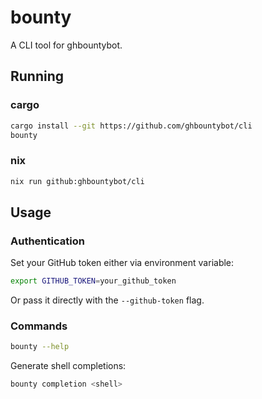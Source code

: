 # bounty

A CLI tool for ghbountybot.

## Running

### cargo

```bash
cargo install --git https://github.com/ghbountybot/cli
bounty
```

### nix

```bash
nix run github:ghbountybot/cli
```

## Usage

### Authentication

Set your GitHub token either via environment variable:
```bash
export GITHUB_TOKEN=your_github_token
```

Or pass it directly with the `--github-token` flag.

### Commands

```bash
bounty --help
```

Generate shell completions:
```bash
bounty completion <shell>
```
